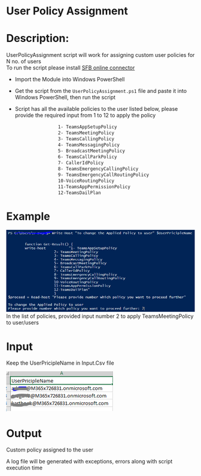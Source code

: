 # User Policy Assignment
# Description:
UserPolicyAssignment script will work for assigning custom user policies for N no. of users\
To run the script please install [SFB online connector](https://www.microsoft.com/en-us/download/details.aspx?id=39366)
- Import the Module into Windows PowerShell 
- Get the script from the `UserPolicyAssignment.ps1` file and paste it into Windows PowerShell, then run the script
- Script has all the available policies to the user listed below, please provide the required input from 1 to 12 to apply the policy

                      1- TeamsAppSetupPolicy 
                      2- TeamsMeetingPolicy 
                      3- TeamsCallingPolicy
                      4- TeamsMessagingPolicy 
                      5- BroadcastMeetingPolicy
                      6- TeamsCallParkPolicy
                      7- CallerIdPolicy 
                      8- TeamsEmergencyCallingPolicy 
                      9- TeamsEmergencyCallRoutingPolicy
                      10-VoiceRoutingPolicy 
                      11-TeamsAppPermissionPolicy 
                      12-TeamsDailPlan

# Example
![User Policy](https://github.com/SwathiGugulot/Sample/blob/master/userpolisyAssignimage.PNG) \
In the list of policies, provided input number 2 to apply TeamsMeetingPolicy to user/users
# Input 
 Keep the UserPricipleName in Input.Csv file
 
 ![Example](https://github.com/Geetha63/MS-Teams-Scripts/blob/master/Images/Userpolicyassignment.PNG)
 
# Output
Custom policy assigned to the user

A log file will be generated with exceptions, errors along with script execution time
